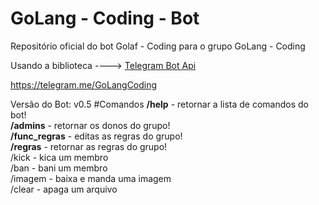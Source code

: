 # GoLang - Coding - Bot
Repositório oficial do bot Golaf - Coding para o grupo GoLang - Coding<p>
Usando a biblioteca ----> <a href="https://github.com/go-telegram-bot-api/telegram-bot-api">Telegram Bot Api</a><p>
https://telegram.me/GoLangCoding<p>
Versão do Bot: v0.5 
#Comandos
<b>/help</b> - retornar a lista de comandos do bot!<br>
<b>/admins</b> - retornar os donos do grupo!<br>
<b>/func_regras</b> - editas as regras do grupo!<br>
<b>/regras</b> - retornar as regras do grupo!<br>
<v>/kick</b> - kica um membro<br>
<v>/ban</b> - bani um membro<br>
<v>/imagem</b> - baixa e manda uma imagem<br>
<v>/clear</b> - apaga um arquivo<br>
